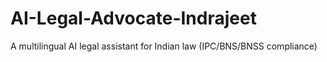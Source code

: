 # AI-Legal-Advocate-Indrajeet
A multilingual AI legal assistant for Indian law (IPC/BNS/BNSS compliance)
